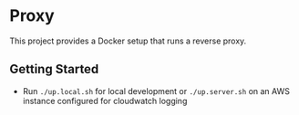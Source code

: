 # Proxy

This project provides a Docker setup that runs a reverse proxy.


## Getting Started

* Run `./up.local.sh` for local development or `./up.server.sh` on an AWS instance configured for cloudwatch logging

